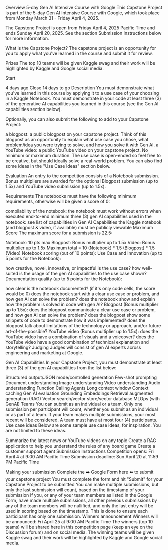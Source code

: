 Overview
5-day Gen AI Intensive Course with Google
This Capstone Project is part of the 5-day Gen AI Intensive Course with Google, which took place from Monday March 31 - Friday April 4, 2025.

The Capstone Project is open from Friday April 4, 2025 Pacific Time and ends Sunday April 20, 2025. See the section Submission Instructions below for more information.

What is the Capstone Project?
The capstone project is an opportunity for you to apply what you've learned in the course and submit it for review.

Prizes
The top 10 teams will be given Kaggle swag and their work will be highlighted by Kaggle and Google social media.

Start

4 days ago
Close
14 days to go
Description
You must demonstrate what you've learned in this course by applying it to a use case of your choosing in a Kaggle Notebook. You must demonstrate in your code at least three (3) of the generative AI capabilities you learned in this course (see the Gen AI capabilities section below).

Optionally, you can also submit the following to add to your Capstone Project:

a blogpost: a public blogpost on your capstone project. Think of this blogpost as an opportunity to explain what use case you chose, what problem/idea you were trying to solve, and how you solve it with Gen AI.
a YouTube video: a public YouTube video on your capstone project. No minimum or maximum duration.
The use case is open-ended so feel free to be creative, but should ideally solve a real-world problem. You can also find some ideas in the "Use Case Ideas" section below.

Evaluation
An entry to the competition consists of a Notebook submission. Bonus multipliers are awarded for the optional Blogpost submission (up to 1.5x) and YouTube video submission (up to 1.5x).

Requirements
The notebooks must have the following minimum requirements, otherwise will be given a score of 0:

compilability of the notebook: the notebook must work without errors when executed end-to-end
minimum three (3) gen AI capabilities used in the notebook: see list of capabilities in Gen AI Capabilities
the Kaggle notebook (and blogpost & video, if available) must be publicly viewable
Maximum Score
The maximum score for a submission is 22.5:

Notebook: 10 pts max
Blogpost: Bonus multiplier up to 1.5x
Video: Bonus multiplier up to 1.5x
Maximum total = 10 (Notebook) * 1.5 (Blogpost) * 1.5 (Video)
Notebook scoring (out of 10 points):
Use Case and Innovation (up to 5 points for the Notebook):

how creative, novel, innovative, or impactful is the use case?
how well-suited is the usage of the gen AI capabilities to the use case shown?
Documentation quality (up to 5 points for the Notebook):

how clear is the notebook documented? (if it's only code cells, the score would be 0)
does the notebook start with a clear use case or problem, and how gen AI can solve the problem?
does the notebook show and explain how the problem is solved in code with gen AI?
Blogpost (Bonus multiplier up to 1.5x):
does the blogpost communicate a clear use case or problem, and how gen AI can solve the problem?
does the blogpost show some snippets of code to demonstrate how it was implemented?
does the blogpost talk about limitations of the technology or approach, and/or future art-of-the-possible?
YouTube video (Bonus multiplier up to 1.5x):
does the YouTube video have a combination of visuals and a voiceover?
does the YouTube video have a good combination of technical explanation and storytelling?
Judging
Judges will consist of gen AI experts across engineering and marketing at Google.

Gen AI Capabilities
In your Capstone Project, you must demonstrate at least three (3) of the gen AI capabilities from the list below:

Structured output/JSON mode/controlled generation
Few-shot prompting
Document understanding
Image understanding
Video understanding
Audio understanding
Function Calling
Agents
Long context window
Context caching
Gen AI evaluation
Grounding
Embeddings
Retrieval augmented generation (RAG)
Vector search/vector store/vector database
MLOps (with GenAI)
Teams
You can submit as an individual or a team.
Only one submission per participant will count, whether you submit as an individual or as part of a team. If your team makes multiple submissions, your most recent will be considered.
A team must have at most four (4) participants.
Use case ideas
Below are some sample use case ideas, for inspiration. You are not limited to these ideas.

Summarize the latest news or YouTube videos on any topic
Create a RAG application to help you understand the rules of any board game
Create a customer support agent
Submission Instructions
Competition opens: Fri April 4 at 9:00 AM Pacific Time
Submission deadline: Sun April 20 at 11:59 PM Pacific Time

Making your submission
Complete the ➡️ Google Form here ⬅️ to submit your capstone project
You must complete the form and hit "Submit" for your Capstone Project to be submitted
You can make multiple submissions, but only the last submission will count, based on the timestamp of your submission
If you, or any of your team members as listed in the Google Form, have made multiple submissions, all other previous submissions by any of the team members will be nullified, and only the last entry will be used in scoring based on the timestamp. This is done to ensure each participant has only one submission.
Winners announcement
Winners will be announced: Fri April 25 at 9:00 AM Pacific Time
The winners (top 10 teams) will be shared here in this competition page (keep an eye on the Discussion forum) and on social media.
The winning teams will be given Kaggle swag and their work will be highlighted by Kaggle and Google social media.
